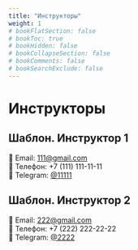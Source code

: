 ```yaml
---
title: "Инструкторы"
weight: 1
# bookFlatSection: false
# bookToc: true
# bookHidden: false
# bookCollapseSection: false
# bookComments: false
# bookSearchExclude: false
---
```


#  Инструкторы

## Шаблон. Инструктор 1
📧 Email: 111@gmail.com  
📱 Телефон: +7 (111) 111-11-11  
📨 Telegram: [@11111](https://t.me/11111)

## Шаблон. Инструктор 2
📧 Email: 222@gmail.com  
📱 Телефон: +7 (222) 222-22-22  
📨 Telegram: [@2222](https://t.me/2222)
